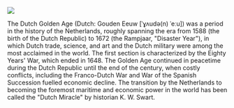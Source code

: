 <a href="https://juncture-digital.org"><img src="https://juncture-digital.org/images/ve-button.png"></a>

The Dutch Golden Age (Dutch: Gouden Eeuw [ˈɣʌudə(n) ˈeːu]) was a period in the history of the Netherlands, roughly spanning the era from 1588 (the birth of the Dutch Republic) to 1672 (the Rampjaar, "Disaster Year"), in which Dutch trade, science, and art and the Dutch military were among the most acclaimed in the world. The first section is characterized by the Eighty Years' War, which ended in 1648. The Golden Age continued in peacetime during the Dutch Republic until the end of the century, when costly conflicts, including the Franco-Dutch War and War of the Spanish Succession fuelled economic decline. The transition by the Netherlands to becoming the foremost maritime and economic power in the world has been called the "Dutch Miracle" by historian K. W. Swart.
